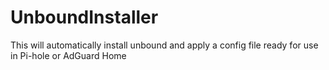 # UnboundInstaller
This will automatically install unbound and apply a config file ready for use in Pi-hole or AdGuard Home
